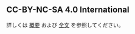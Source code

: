 
## CC-BY-NC-SA 4.0 International

詳しくは [概要](https://creativecommons.org/licenses/by-nc-sa/4.0/) および [全文](https://creativecommons.org/licenses/by-nc-sa/4.0/legalcode) を参照してください。
